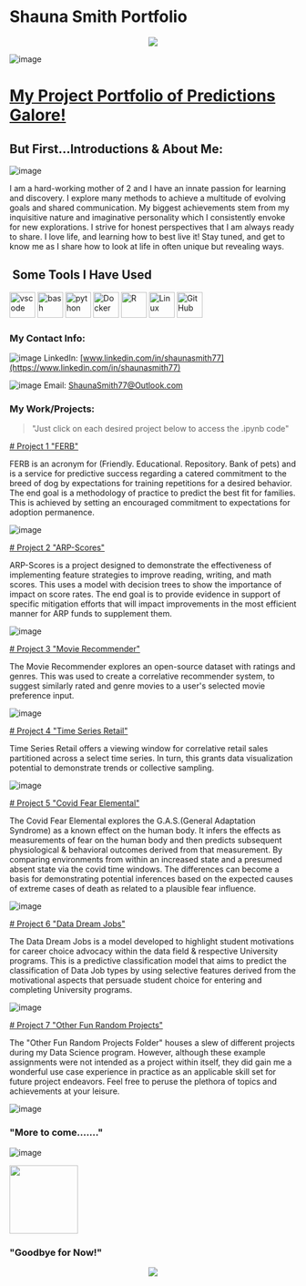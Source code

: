 # Shauna Smith Portfolio
<p align="center">
  <img src="https://capsule-render.vercel.app/api?text=Welcome!&animation=fadeIn&type=waving&color=gradient&height=100"/>
</p>

![image](https://github.com/shauna2021/ShaunaSmith_Portfolio.Github.io/assets/89786577/697aaa40-3c46-4456-8fa7-c083ea6a2e84)  

# <u>My Project Portfolio of Predictions Galore!</u>
## But First...Introductions & About Me:

![image](https://github.com/shauna2021/ShaunaSmith_Portfolio.Github.io/assets/89786577/60d69b72-572f-42a0-8f04-57181261dcee) 

I am a hard-working mother of 2 and I have an innate passion for learning and discovery. I explore many methods to achieve a multitude of evolving goals and shared communication. My biggest achievements stem from my inquisitive nature and imaginative personality which I consistently envoke for new explorations. I strive for honest perspectives that I am always ready to share. I love life, and learning how to best live it! Stay tuned, and get to know me as I share how to look at life in often unique but revealing ways.

<h2> &nbsp;Some Tools I Have Used </h2>

<p align="left">
<img src="https://cdn.jsdelivr.net/gh/devicons/devicon/icons/vscode/vscode-original.svg" alt="vscode" width="45" height="45"/>
<img src="https://cdn.jsdelivr.net/gh/devicons/devicon/icons/bash/bash-original.svg" alt="bash" width="45" height="45"/>
<img src="https://cdn.jsdelivr.net/gh/devicons/devicon/icons/python/python-original.svg" alt="python" width="45" height="45"/>
<img src="https://cdn.jsdelivr.net/gh/devicons/devicon/icons/docker/docker-original.svg" alt="Docker"
width="45" height="45"/>
<img src="https://cdn.jsdelivr.net/gh/devicons/devicon/icons/r/r-original.svg" alt="R"
width="45" height="45"/>
<img src="https://cdn.jsdelivr.net/gh/devicons/devicon/icons/linux/linux-original.svg" alt="Linux"
width="45" height="45"/>
<img src="https://cdn.jsdelivr.net/gh/devicons/devicon/icons/github/github-original.svg" alt="GitHub"
width="45" height="45"/>
</p>

### My Contact Info:
![image](https://github.com/shauna2021/ShaunaSmith_Portfolio.Github.io/assets/89786577/6002daf2-a88d-4854-9faf-6d3e35769410) LinkedIn: [www.linkedin.com/in/shaunasmith77](https://www.linkedin.com/in/shaunasmith77)

![image](https://github.com/shauna2021/ShaunaSmith_Portfolio.Github.io/assets/89786577/061fdbea-4344-4f64-b990-dc05b75e4825) Email: ShaunaSmith77@Outlook.com


### My Work/Projects:

>"Just click on each desired project below to access the .ipynb code"

[# Project 1 "FERB"](https://github.com/shauna2021/ShaunaSmith_Portfolio.Github.io/blob/main/FERB_SmithShauna.ipynb)

FERB is an acronym for (Friendly. Educational. Repository. Bank of pets) and is a service for predictive success regarding a catered commitment to the breed of dog by expectations for training repetitions for a desired behavior. The end goal is a methodology of practice to predict the best fit for families. This is achieved by setting an encouraged commitment to expectations for adoption permanence.

![image](https://github.com/shauna2021/ShaunaSmith_Portfolio.Github.io/assets/89786577/e452c148-87f2-40f5-968b-854fb810f3b6)



[# Project 2 "ARP-Scores"](https://github.com/shauna2021/ShaunaSmith_Portfolio.Github.io/blob/main/SmithS_DSC630_Milestone4.ipynb)

ARP-Scores is a project designed to demonstrate the effectiveness of implementing feature strategies to improve reading, writing, and math scores. This uses a model with decision trees to show the importance of impact on score rates. The end goal is to provide evidence in support of specific mitigation efforts that will impact improvements in the most efficient manner for ARP funds to supplement them. 

![image](https://github.com/shauna2021/ShaunaSmith_Portfolio.Github.io/assets/89786577/1c46f55e-e6d7-4980-919e-b73ed584f3ea)



[# Project 3 "Movie Recommender"](https://github.com/shauna2021/ShaunaSmith_Portfolio.Github.io/blob/main/SmithSRecommender.ipynb)

The Movie Recommender explores an open-source dataset with ratings and genres. This was used to create a correlative recommender system, to suggest similarly rated and genre movies to a user's selected movie preference input. 

![image](https://github.com/shauna2021/ShaunaSmith_Portfolio.Github.io/assets/89786577/14acd827-aa40-49ef-b7d8-fdd847a5c330)



[# Project 4 "Time Series Retail"](https://github.com/shauna2021/ShaunaSmith_Portfolio.Github.io/blob/main/SmithSTimeSeries.ipynb)

Time Series Retail offers a viewing window for correlative retail sales partitioned across a select time series. In turn, this grants data visualization potential to demonstrate trends or collective sampling. 

![image](https://github.com/shauna2021/ShaunaSmith_Portfolio.Github.io/assets/89786577/0576d806-2e87-467c-867e-84162ad4fd58)



[# Project 5 "Covid Fear Elemental"](https://github.com/shauna2021/ShaunaSmith_Portfolio.Github.io/blob/main/SmithFEARProject%20(1).ipynb)

The Covid Fear Elemental explores the G.A.S.(General Adaptation Syndrome) as a known effect on the human body. It infers the effects as measurements of fear on the human body and then predicts subsequent physiological & behavioral outcomes derived from that measurement. By comparing environments from within an increased state and a presumed absent state via the covid time windows. The differences can become a basis for demonstrating potential inferences based on the expected causes of extreme cases of death as related to a plausible fear influence.

![image](https://github.com/shauna2021/ShaunaSmith_Portfolio.Github.io/assets/89786577/d0076c54-9c40-40c5-82d6-7c90c5e0b403)



[# Project 6 "Data Dream Jobs"](https://github.com/shauna2021/ShaunaSmith_Portfolio.Github.io/blob/main/DreamJobs_SmithShauna.ipynb)

The Data Dream Jobs is a model developed to highlight student motivations for career choice advocacy within the data field & respective University programs. This is a predictive classification model that aims to predict the classification of Data Job types by using selective features derived from the motivational aspects that persuade student choice for entering and completing University programs. 

![image](https://github.com/shauna2021/ShaunaSmith_Portfolio.Github.io/assets/89786577/293b7dbf-47d5-403d-acbe-257dfc026208)



[# Project 7 "Other Fun Random Projects"](https://github.com/shauna2021/ShaunaSmith_Portfolio.Github.io/tree/main/OtherFunProjects_Folder)

The "Other Fun Random Projects Folder" houses a slew of different projects during my Data Science program. However, although these example assignments were not intended as a project within itself, they did gain me a wonderful use case experience in practice as an applicable skill set for future project endeavors. Feel free to peruse the plethora of topics and achievements at your leisure.

![image](https://github.com/shauna2021/ShaunaSmith_Portfolio.Github.io/assets/89786577/fc8d64f7-38ad-4104-a16a-dfc307a6874b)

  
### "More to come......." 

![image](https://github.com/shauna2021/ShaunaSmith_Portfolio.Github.io/assets/89786577/b4b1ffb5-bd25-40af-8748-648f2a93ed05)

<img height="120" src="https://media.giphy.com/media/cKbLJzS0cOTklEmzto/giphy.gif" />


### "Goodbye for Now!"


<p align="center">
  <img src="https://camo.githubusercontent.com/b867e04377eea646939445ce4e0565253428256abc39c6d32d7b67aab3160d18/68747470733a2f2f63617073756c652d72656e6465722e76657263656c2e6170702f6170693f747970653d776176696e6726636f6c6f723d6772616469656e74266865696768743d3130302673656374696f6e3d666f6f746572"/>
</p>
